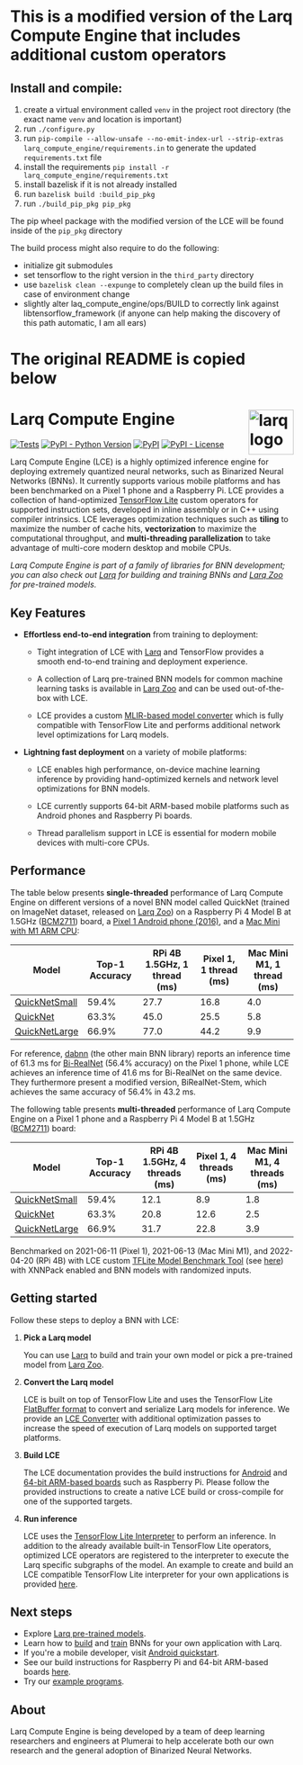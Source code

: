 # This is a modified version of the Larq Compute Engine that includes additional custom operators

## Install and compile:

1. create a virtual environment called `venv` in the project root directory (the exact name `venv` and location is important)
2. run `./configure.py`
3. run `pip-compile --allow-unsafe --no-emit-index-url --strip-extras larq_compute_engine/requirements.in` to generate the updated `requirements.txt` file
4. install the requirements `pip install -r larq_compute_engine/requirements.txt`
5. install bazelisk if it is not already installed
6. run `bazelisk build :build_pip_pkg`
7. run `./build_pip_pkg pip_pkg`

The pip wheel package with the modified version of the LCE will be found inside of the `pip_pkg` directory

The build process might also require to do the following:
- initialize git submodules
- set tensorflow to the right version in the `third_party` directory
- use `bazelisk clean --expunge` to completely clean up the build files in case of environment change
- slightly alter laq_compute_engine/ops/BUILD to correctly link against libtensorflow_framework (if anyone can help making the discovery of this path automatic, I am all ears)


# The original README is copied below

# Larq Compute Engine <img src="https://user-images.githubusercontent.com/13285808/74535800-84017780-4f2e-11ea-9169-52f5ac83d685.png" alt="larq logo" height="80px" align="right" />

[![Tests](https://github.com/larq/compute-engine/workflows/Tests/badge.svg)](https://github.com/larq/compute-engine/actions?workflow=Tests) [![PyPI - Python Version](https://img.shields.io/pypi/pyversions/larq-compute-engine.svg)](https://pypi.org/project/larq-compute-engine/) [![PyPI](https://img.shields.io/pypi/v/larq-compute-engine.svg)](https://pypi.org/project/larq-compute-engine/) [![PyPI - License](https://img.shields.io/pypi/l/larq-compute-engine.svg)](https://github.com/larq/compute-engine/blob/main/LICENSE)

Larq Compute Engine (LCE) is a highly optimized inference engine for deploying
extremely quantized neural networks, such as
Binarized Neural Networks (BNNs). It currently supports various mobile platforms
and has been benchmarked on a Pixel 1 phone and a Raspberry Pi.
LCE provides a collection of hand-optimized [TensorFlow Lite](https://www.tensorflow.org/lite)
custom operators for supported instruction sets, developed in inline assembly or in C++
using compiler intrinsics. LCE leverages optimization techniques
such as **tiling** to maximize the number of cache hits, **vectorization** to maximize
the computational throughput, and **multi-threading parallelization** to take
advantage of multi-core modern desktop and mobile CPUs.

*Larq Compute Engine is part of a family of libraries for BNN development; you can also check out [Larq](https://github.com/larq/larq) for building and training BNNs and [Larq Zoo](https://github.com/larq/zoo) for pre-trained models.*

## Key Features

- **Effortless end-to-end integration** from training to deployment:

    - Tight integration of LCE with [Larq](https://larq.dev) and
      TensorFlow provides a smooth end-to-end training and deployment experience.

    - A collection of Larq pre-trained BNN models for common machine learning tasks
      is available in [Larq Zoo](https://docs.larq.dev/zoo/)
      and can be used out-of-the-box with LCE.

    - LCE provides a custom [MLIR-based model converter](https://docs.larq.dev/compute-engine/api/converter) which
      is fully compatible with TensorFlow Lite and performs additional
      network level optimizations for Larq models.

- **Lightning fast deployment** on a variety of mobile platforms:

    - LCE enables high performance, on-device machine learning inference by
      providing hand-optimized kernels and network level optimizations for BNN models.

    - LCE currently supports 64-bit ARM-based mobile platforms such as Android phones
      and Raspberry Pi boards.

    - Thread parallelism support in LCE is essential for modern mobile devices with
      multi-core CPUs.

## Performance

The table below presents **single-threaded** performance of Larq Compute Engine on
different versions of a novel BNN model called QuickNet (trained on ImageNet dataset, released on [Larq Zoo](https://docs.larq.dev/zoo/))
on a Raspberry Pi 4 Model B at 1.5GHz ([BCM2711](https://www.raspberrypi.com/documentation/computers/processors.html#bcm2711)) board, a [Pixel 1 Android phone (2016)](https://support.google.com/pixelphone/answer/7158570?hl=en-GB), and a [Mac Mini with M1 ARM CPU](https://www.apple.com/uk/mac-mini/):

| Model                                                              | Top-1 Accuracy | RPi 4B 1.5GHz, 1 thread (ms) | Pixel 1, 1 thread (ms) | Mac Mini M1, 1 thread (ms) |
|--------------------------------------------------------------------|----------------|------------------------------|------------------------|----------------------------|
| [QuickNetSmall](https://docs.larq.dev/zoo/api/sota/#quicknetsmall) | 59.4%          | 27.7                         | 16.8                   | 4.0                        |
| [QuickNet](https://docs.larq.dev/zoo/api/sota/#quicknet)           | 63.3%          | 45.0                         | 25.5                   | 5.8                        |
| [QuickNetLarge](https://docs.larq.dev/zoo/api/sota/#quicknetlarge) | 66.9%          | 77.0                         | 44.2                   | 9.9                        |

For reference, [dabnn](https://github.com/JDAI-CV/dabnn) (the other main BNN library) reports an inference time of 61.3 ms for [Bi-RealNet](https://docs.larq.dev/zoo/api/literature/#birealnet) (56.4% accuracy) on the Pixel 1 phone,
while LCE achieves an inference time of 41.6 ms for Bi-RealNet on the same device.
They furthermore present a modified version, BiRealNet-Stem, which achieves the same accuracy of 56.4% in 43.2 ms.

The following table presents **multi-threaded** performance of Larq Compute Engine on
a Pixel 1 phone and a Raspberry Pi 4 Model B at 1.5GHz ([BCM2711](https://www.raspberrypi.com/documentation/computers/processors.html#bcm2711))
board:

| Model                                                              | Top-1 Accuracy | RPi 4B 1.5GHz, 4 threads (ms) | Pixel 1, 4 threads (ms) | Mac Mini M1, 4 threads (ms) |
|--------------------------------------------------------------------|----------------|-------------------------------|-------------------------|-----------------------------|
| [QuickNetSmall](https://docs.larq.dev/zoo/api/sota/#quicknetsmall) | 59.4%          | 12.1                          | 8.9                     | 1.8                         |
| [QuickNet](https://docs.larq.dev/zoo/api/sota/#quicknet)           | 63.3%          | 20.8                          | 12.6                    | 2.5                         |
| [QuickNetLarge](https://docs.larq.dev/zoo/api/sota/#quicknetlarge) | 66.9%          | 31.7                          | 22.8                    | 3.9                         |

Benchmarked on 2021-06-11 (Pixel 1), 2021-06-13 (Mac Mini M1), and 2022-04-20 (RPi 4B) with LCE custom
[TFLite Model Benchmark Tool](https://github.com/tensorflow/tensorflow/tree/master/tensorflow/lite/tools/benchmark)
(see [here](https://github.com/larq/compute-engine/tree/main/larq_compute_engine/tflite/benchmark))
with XNNPack enabled
and BNN models with randomized inputs.

## Getting started

Follow these steps to deploy a BNN with LCE:

1. **Pick a Larq model**

    You can use [Larq](https://larq.dev) to build and train your own model or pick a pre-trained model from [Larq Zoo](https://docs.larq.dev/zoo/).

2. **Convert the Larq model**

    LCE is built on top of TensorFlow Lite and uses the TensorFlow Lite [FlatBuffer format](https://google.github.io/flatbuffers/) to convert and serialize Larq models for inference. We provide an [LCE Converter](https://docs.larq.dev/compute-engine/api/converter) with additional optimization passes to increase the speed of execution of Larq models on supported target platforms.

3. **Build LCE**

    The LCE documentation provides the build instructions for [Android](https://docs.larq.dev/compute-engine/quickstart_android) and [64-bit ARM-based boards](https://docs.larq.dev/compute-engine/build/arm) such as Raspberry Pi. Please follow the provided instructions to create a native LCE build or cross-compile for one of the supported targets.

4. **Run inference**

    LCE uses the [TensorFlow Lite Interpreter](https://www.tensorflow.org/lite/guide/inference) to perform an inference. In addition to the already available built-in TensorFlow Lite operators, optimized LCE operators are registered to the interpreter to execute the Larq specific subgraphs of the model. An example to create and build an LCE compatible TensorFlow Lite interpreter for your own applications is provided [here](https://docs.larq.dev/compute-engine/inference).

## Next steps

- Explore [Larq pre-trained models](https://docs.larq.dev/zoo/).
- Learn how to [build](https://docs.larq.dev/larq/guides/bnn-architecture/) and
  [train](https://docs.larq.dev/larq/guides/bnn-optimization/) BNNs for your own
  application with Larq.
- If you're a mobile developer, visit [Android quickstart](https://docs.larq.dev/compute-engine/quickstart_android).
- See our build instructions for Raspberry Pi and 64-bit ARM-based boards [here](https://docs.larq.dev/compute-engine/build/arm).
- Try our [example programs](https://github.com/larq/compute-engine/tree/main/examples).

## About

Larq Compute Engine is being developed by a team of deep learning researchers and engineers at Plumerai to help accelerate both our own research and the general adoption of Binarized Neural Networks.
